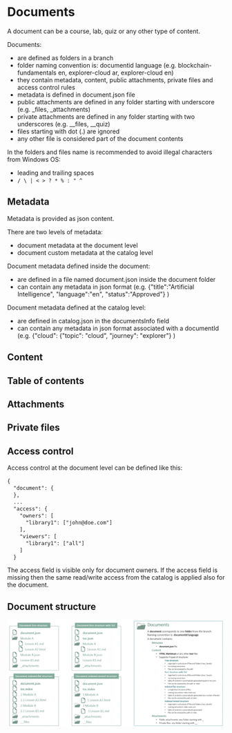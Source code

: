 # Documents

A document can be a course, lab, quiz or any other type of content.


Documents:
- are defined as folders in a branch
- folder naming convention is: documentid language (e.g. blockchain-fundamentals en, explorer-cloud ar, explorer-cloud en)
- they contain metadata, content, public attachments, private files and access control rules
- metadata is defined in document.json file
- public attachments are defined in any folder starting with underscore (e.g. _files, _attachments)
- private attachments are defined in any folder starting with two underscores (e.g. __files, __quiz)
- files starting with dot (.) are ignored
- any other file is considered part of the document contents


In the folders and files name is recommended to avoid illegal characters from Windows OS:
  - leading and trailing spaces
  - `/ \ | < > ? * % : " ^`



## Metadata

Metadata is provided as json content.

There are two levels of metadata: 
  - document metadata at the document level
  - document custom metadata at the catalog level

Document metadata defined inside the document:
  - are defined in a file named document.json inside the document folder
  - can contain any metadata in json format (e.g. {"title":"Artificial Intelligence", "language":"en", "status":"Approved"} )

Document metadata defined at the catalog level:
  - are defined in catalog.json in the documentsInfo field
  - can contain any metadata in json format associated with a documentId (e.g. {"cloud": {"topic": "cloud", "journey": "explorer"} )


## Content


## Table of contents


## Attachments


## Private files


## Access control

Access control at the document level can be defined like this:

```
{
  "document": {
  },
  ...
  "access": {
    "owners": [
      "library1": ["john@doe.com"]
    ],
    "viewers": [
      "library1": ["all"]
    ]
  }
```

The access field is visible only for document owners.
If the access field is missing then the same read/write access from the catalog is applied also for the document.


## Document structure

![Document](_attachments/document2.png)

